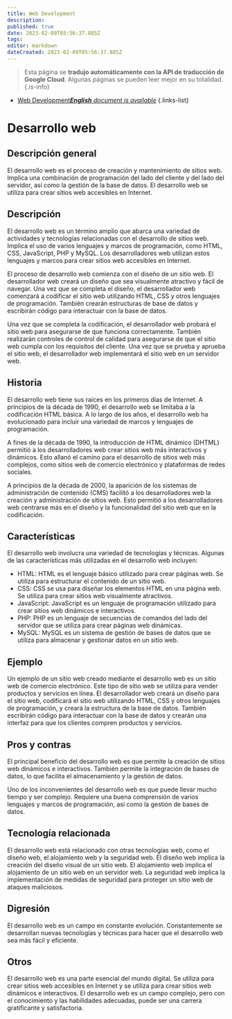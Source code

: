 ```yaml
---
title: Web Development
description: 
published: true
date: 2023-02-09T05:56:37.885Z
tags: 
editor: markdown
dateCreated: 2023-02-09T05:56:37.885Z
---
```


> Esta página se **tradujo automáticamente con la API de traducción de Google Cloud**.
Algunas páginas se pueden leer mejor en su totalidad.{.is-info}



- [Web Development***English** document is available*](/en/Knowledge-base/Dictionary/web-development)
{.links-list}


# Desarrollo web

## Descripción general
El desarrollo web es el proceso de creación y mantenimiento de sitios web. Implica una combinación de programación del lado del cliente y del lado del servidor, así como la gestión de la base de datos. El desarrollo web se utiliza para crear sitios web accesibles en Internet.

## Descripción
El desarrollo web es un término amplio que abarca una variedad de actividades y tecnologías relacionadas con el desarrollo de sitios web. Implica el uso de varios lenguajes y marcos de programación, como HTML, CSS, JavaScript, PHP y MySQL. Los desarrolladores web utilizan estos lenguajes y marcos para crear sitios web accesibles en Internet.

El proceso de desarrollo web comienza con el diseño de un sitio web. El desarrollador web creará un diseño que sea visualmente atractivo y fácil de navegar. Una vez que se completa el diseño, el desarrollador web comenzará a codificar el sitio web utilizando HTML, CSS y otros lenguajes de programación. También crearán estructuras de base de datos y escribirán código para interactuar con la base de datos.

Una vez que se completa la codificación, el desarrollador web probará el sitio web para asegurarse de que funciona correctamente. También realizarán controles de control de calidad para asegurarse de que el sitio web cumpla con los requisitos del cliente. Una vez que se prueba y aprueba el sitio web, el desarrollador web implementará el sitio web en un servidor web.

## Historia
El desarrollo web tiene sus raíces en los primeros días de Internet. A principios de la década de 1990, el desarrollo web se limitaba a la codificación HTML básica. A lo largo de los años, el desarrollo web ha evolucionado para incluir una variedad de marcos y lenguajes de programación.

A fines de la década de 1990, la introducción de HTML dinámico (DHTML) permitió a los desarrolladores web crear sitios web más interactivos y dinámicos. Esto allanó el camino para el desarrollo de sitios web más complejos, como sitios web de comercio electrónico y plataformas de redes sociales.

A principios de la década de 2000, la aparición de los sistemas de administración de contenido (CMS) facilitó a los desarrolladores web la creación y administración de sitios web. Esto permitió a los desarrolladores web centrarse más en el diseño y la funcionalidad del sitio web que en la codificación.

## Características
El desarrollo web involucra una variedad de tecnologías y técnicas. Algunas de las características más utilizadas en el desarrollo web incluyen:

- HTML: HTML es el lenguaje básico utilizado para crear páginas web. Se utiliza para estructurar el contenido de un sitio web.
- CSS: CSS se usa para diseñar los elementos HTML en una página web. Se utiliza para crear sitios web visualmente atractivos.
- JavaScript: JavaScript es un lenguaje de programación utilizado para crear sitios web dinámicos e interactivos.
- PHP: PHP es un lenguaje de secuencias de comandos del lado del servidor que se utiliza para crear páginas web dinámicas.
- MySQL: MySQL es un sistema de gestión de bases de datos que se utiliza para almacenar y gestionar datos en un sitio web.

## Ejemplo
Un ejemplo de un sitio web creado mediante el desarrollo web es un sitio web de comercio electrónico. Este tipo de sitio web se utiliza para vender productos y servicios en línea. El desarrollador web creará un diseño para el sitio web, codificará el sitio web utilizando HTML, CSS y otros lenguajes de programación, y creará la estructura de la base de datos. También escribirán código para interactuar con la base de datos y crearán una interfaz para que los clientes compren productos y servicios.

## Pros y contras
El principal beneficio del desarrollo web es que permite la creación de sitios web dinámicos e interactivos. También permite la integración de bases de datos, lo que facilita el almacenamiento y la gestión de datos.

Uno de los inconvenientes del desarrollo web es que puede llevar mucho tiempo y ser complejo. Requiere una buena comprensión de varios lenguajes y marcos de programación, así como la gestión de bases de datos.

## Tecnología relacionada
El desarrollo web está relacionado con otras tecnologías web, como el diseño web, el alojamiento web y la seguridad web. El diseño web implica la creación del diseño visual de un sitio web. El alojamiento web implica el alojamiento de un sitio web en un servidor web. La seguridad web implica la implementación de medidas de seguridad para proteger un sitio web de ataques maliciosos.

## Digresión
El desarrollo web es un campo en constante evolución. Constantemente se desarrollan nuevas tecnologías y técnicas para hacer que el desarrollo web sea más fácil y eficiente.

## Otros
El desarrollo web es una parte esencial del mundo digital. Se utiliza para crear sitios web accesibles en Internet y se utiliza para crear sitios web dinámicos e interactivos. El desarrollo web es un campo complejo, pero con el conocimiento y las habilidades adecuadas, puede ser una carrera gratificante y satisfactoria.